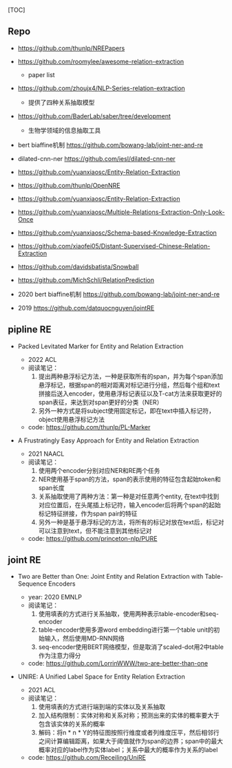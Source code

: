 [TOC]





## Repo

- https://github.com/thunlp/NREPapers
- https://github.com/roomylee/awesome-relation-extraction
  - paper list
- https://github.com/zhoujx4/NLP-Series-relation-extraction
  - 提供了四种关系抽取模型 
- https://github.com/BaderLab/saber/tree/development
  - 生物学领域的信息抽取工具 

- bert biaffine机制 https://github.com/bowang-lab/joint-ner-and-re
- dilated-cnn-ner https://github.com/iesl/dilated-cnn-ner
- https://github.com/yuanxiaosc/Entity-Relation-Extraction
- https://github.com/thunlp/OpenNRE
- https://github.com/yuanxiaosc/Entity-Relation-Extraction
- https://github.com/yuanxiaosc/Multiple-Relations-Extraction-Only-Look-Once
- https://github.com/yuanxiaosc/Schema-based-Knowledge-Extraction
- https://github.com/xiaofei05/Distant-Supervised-Chinese-Relation-Extraction
- https://github.com/davidsbatista/Snowball
- https://github.com/MichSchli/RelationPrediction
- 2020 bert biaffine机制 https://github.com/bowang-lab/joint-ner-and-re
- 2019 https://github.com/datquocnguyen/jointRE


## pipline RE

- Packed Levitated Marker for Entity and Relation Extraction
  - 2022 ACL
  - 阅读笔记：
    1. 提出两种悬浮标记方法，一种是获取所有的span，并为每个span添加悬浮标记，根据span的相对距离对标记进行分组，然后每个组和text拼接后送入encoder，使用悬浮标记表征以及T-cat方法来获取更好的span表征，来达到对span更好的分类（NER）
    2. 另外一种方式是将subject使用固定标记，即在text中插入标记符，object使用悬浮标记方法
  - code: https://github.com/thunlp/PL-Marker

- A Frustratingly Easy Approach for Entity and Relation Extraction
  - 2021 NAACL
  - 阅读笔记：
    1. 使用两个encoder分别对应NER和RE两个任务
    2. NER使用基于span的方法，span的表示使用的特征包含起始token和span长度
    3. 关系抽取使用了两种方法：第一种是对任意两个entity, 在text中找到对应位置后，在头尾插上标记符，输入encoder后将两个span的起始标记特征拼接，作为span pair的特征
    4. 另外一种是基于悬浮标记的方法，将所有的标记对放在text后，标记对可以注意到text，但不能注意到其他标记对
  - code: https://github.com/princeton-nlp/PURE


## joint RE

- Two are Better than One: Joint Entity and Relation Extraction with Table-Sequence Encoders
  - year: 2020  EMNLP
  - 阅读笔记：
    1. 使用填表的方式进行关系抽取，使用两种表示table-encoder和seq-encoder
    2. table-encoder使用多源word embedding进行第一个table unit的初始输入，然后使用MD-RNN网络
    3. seq-encoder使用BERT网络模型，但是取消了scaled-dot用2中table作为注意力得分
  - code: https://github.com/LorrinWWW/two-are-better-than-one

- UNIRE: A Unified Label Space for Entity Relation Extraction
  - 2021 ACL
  - 阅读笔记：
    1. 使用填表的方式进行端到端的实体以及关系抽取
    2. 加入结构限制：实体对称和关系对称；预测出来的实体的概率要大于包含该实体的关系的概率
    3. 解码：将n * n * Y的特征图按照行维度或者列维度压平，然后相邻行之间计算编辑距离，如果大于阈值就作为span的边界；span中的最大概率对应的label作为实体label；关系中最大的概率作为关系的label
  - code: https://github.com/Receiling/UniRE

